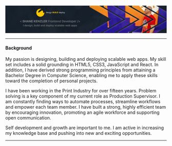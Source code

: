 ![GitHub Profile Banner](github-banner-2024.png)
___

#### Background

My passion is designing, building and deploying scalable web apps. My skill set includes a solid grounding in HTML5, CSS3, JavaScript and React. In addition, I have derived strong programming principles from attaining a Bachelor Degree in Computer Science, enabling me to apply these skills toward the completion of personal projects.

I have been working in the Print Industry for over fifteen years. Problem solving is a key component of my current role as Production Supervisor. I am constantly finding ways to automate processes, streamline workflows and empower each team member. I have built a strong, highly efficient team by encouraging innovation, promoting an agile workforce and supporting open communication.

Self development and growth are important to me. I am active in increasing my knowledge base and pushing into new and exciting opportunities.

___



